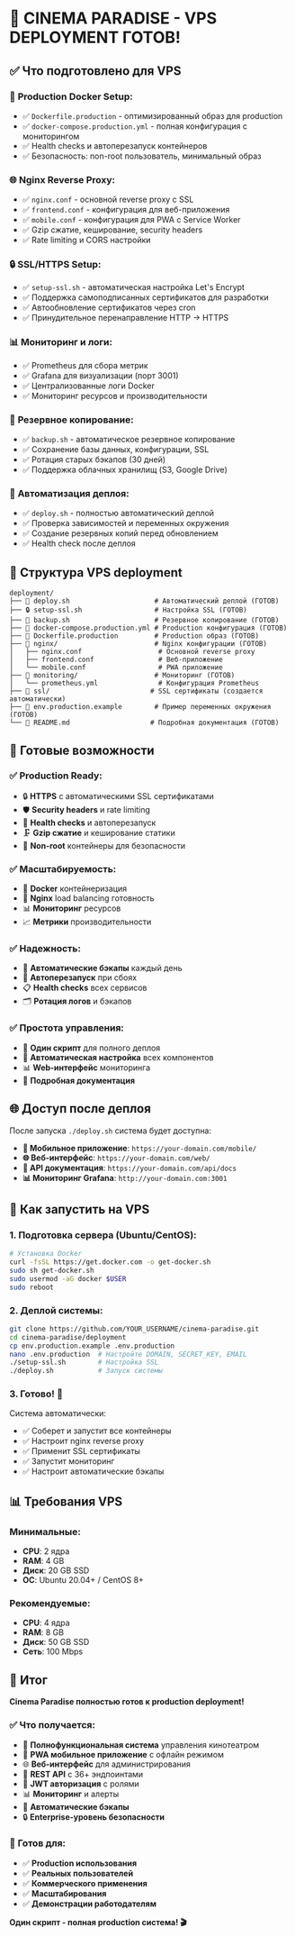 # 🚀 CINEMA PARADISE - VPS DEPLOYMENT ГОТОВ!

## ✅ Что подготовлено для VPS

### 🐳 **Production Docker Setup:**
- ✅ `Dockerfile.production` - оптимизированный образ для production
- ✅ `docker-compose.production.yml` - полная конфигурация с мониторингом
- ✅ Health checks и автоперезапуск контейнеров
- ✅ Безопасность: non-root пользователь, минимальный образ

### 🌐 **Nginx Reverse Proxy:**
- ✅ `nginx.conf` - основной reverse proxy с SSL
- ✅ `frontend.conf` - конфигурация для веб-приложения
- ✅ `mobile.conf` - конфигурация для PWA с Service Worker
- ✅ Gzip сжатие, кеширование, security headers
- ✅ Rate limiting и CORS настройки

### 🔒 **SSL/HTTPS Setup:**
- ✅ `setup-ssl.sh` - автоматическая настройка Let's Encrypt
- ✅ Поддержка самоподписанных сертификатов для разработки
- ✅ Автообновление сертификатов через cron
- ✅ Принудительное перенаправление HTTP → HTTPS

### 📊 **Мониторинг и логи:**
- ✅ Prometheus для сбора метрик
- ✅ Grafana для визуализации (порт 3001)
- ✅ Централизованные логи Docker
- ✅ Мониторинг ресурсов и производительности

### 💾 **Резервное копирование:**
- ✅ `backup.sh` - автоматическое резервное копирование
- ✅ Сохранение базы данных, конфигурации, SSL
- ✅ Ротация старых бэкапов (30 дней)
- ✅ Поддержка облачных хранилищ (S3, Google Drive)

### 🚀 **Автоматизация деплоя:**
- ✅ `deploy.sh` - полностью автоматический деплой
- ✅ Проверка зависимостей и переменных окружения
- ✅ Создание резервных копий перед обновлением
- ✅ Health check после деплоя

## 📁 Структура VPS deployment

```
deployment/
├── 🚀 deploy.sh                     # Автоматический деплой (ГОТОВ)
├── 🔒 setup-ssl.sh                  # Настройка SSL (ГОТОВ)
├── 💾 backup.sh                     # Резервное копирование (ГОТОВ)
├── 📄 docker-compose.production.yml # Production конфигурация (ГОТОВ)
├── 🐳 Dockerfile.production         # Production образ (ГОТОВ)
├── 📁 nginx/                        # Nginx конфигурации (ГОТОВ)
│   ├── nginx.conf                   # Основной reverse proxy
│   ├── frontend.conf                # Веб-приложение
│   └── mobile.conf                  # PWA приложение
├── 📁 monitoring/                   # Мониторинг (ГОТОВ)
│   └── prometheus.yml               # Конфигурация Prometheus
├── 📁 ssl/                         # SSL сертификаты (создается автоматически)
├── 🔧 env.production.example        # Пример переменных окружения (ГОТОВ)
└── 📖 README.md                    # Подробная документация (ГОТОВ)
```

## 🎯 Готовые возможности

### ✅ **Production Ready:**
- 🔒 **HTTPS** с автоматическими SSL сертификатами
- 🛡️ **Security headers** и rate limiting
- 💓 **Health checks** и автоперезапуск
- 🗜️ **Gzip сжатие** и кеширование статики
- 🚫 **Non-root** контейнеры для безопасности

### ✅ **Масштабируемость:**
- 🐳 **Docker** контейнеризация
- 🔄 **Nginx** load balancing готовность
- 📊 **Мониторинг** ресурсов
- 📈 **Метрики** производительности

### ✅ **Надежность:**
- 💾 **Автоматические бэкапы** каждый день
- 🔄 **Автоперезапуск** при сбоях
- 📋 **Health checks** всех сервисов
- 🗂️ **Ротация логов** и бэкапов

### ✅ **Простота управления:**
- 🚀 **Один скрипт** для полного деплоя
- 🔧 **Автоматическая настройка** всех компонентов
- 📊 **Web-интерфейс** мониторинга
- 📝 **Подробная документация**

## 🌐 Доступ после деплоя

После запуска `./deploy.sh` система будет доступна:

- **📱 Мобильное приложение**: `https://your-domain.com/mobile/`
- **🌐 Веб-интерфейс**: `https://your-domain.com/web/`
- **🔗 API документация**: `https://your-domain.com/api/docs`
- **📊 Мониторинг Grafana**: `http://your-domain.com:3001`

## 🚀 Как запустить на VPS

### 1. Подготовка сервера (Ubuntu/CentOS):
```bash
# Установка Docker
curl -fsSL https://get.docker.com -o get-docker.sh
sudo sh get-docker.sh
sudo usermod -aG docker $USER
sudo reboot
```

### 2. Деплой системы:
```bash
git clone https://github.com/YOUR_USERNAME/cinema-paradise.git
cd cinema-paradise/deployment
cp env.production.example .env.production
nano .env.production  # Настройте DOMAIN, SECRET_KEY, EMAIL
./setup-ssl.sh        # Настройка SSL
./deploy.sh           # Запуск системы
```

### 3. Готово! 🎉
Система автоматически:
- ✅ Соберет и запустит все контейнеры
- ✅ Настроит nginx reverse proxy
- ✅ Применит SSL сертификаты
- ✅ Запустит мониторинг
- ✅ Настроит автоматические бэкапы

## 📊 Требования VPS

### Минимальные:
- **CPU**: 2 ядра
- **RAM**: 4 GB
- **Диск**: 20 GB SSD
- **ОС**: Ubuntu 20.04+ / CentOS 8+

### Рекомендуемые:
- **CPU**: 4 ядра
- **RAM**: 8 GB
- **Диск**: 50 GB SSD
- **Сеть**: 100 Mbps

## 🎉 Итог

**Cinema Paradise полностью готов к production deployment!**

### ✅ **Что получается:**
- 🏢 **Полнофункциональная система** управления кинотеатром
- 📱 **PWA мобильное приложение** с офлайн режимом
- 🌐 **Веб-интерфейс** для администрирования
- 🔗 **REST API** с 36+ эндпоинтами
- 🔐 **JWT авторизация** с ролями
- 📊 **Мониторинг** и алерты
- 💾 **Автоматические бэкапы**
- 🔒 **Enterprise-уровень безопасности**

### 🚀 **Готов для:**
- ✅ **Production использования**
- ✅ **Реальных пользователей**
- ✅ **Коммерческого применения**
- ✅ **Масштабирования**
- ✅ **Демонстрации работодателям**

**Один скрипт - полная production система! 🎬** 